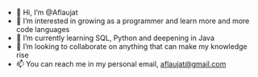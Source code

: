 - 👋 Hi, I’m @Aflaujat
- 👀 I’m interested in growing as a programmer and learn more and more code languages
- 🌱 I’m currently learning SQL, Python and deepening in Java
- 💞️ I’m looking to collaborate on anything that can make my knowledge rise
- 📫 You can reach me in my personal email, aflaujat@gmail.com

<!---
Aflaujat/Aflaujat is a ✨ special ✨ repository because its `README.md` (this file) appears on your GitHub profile.
You can click the Preview link to take a look at your changes.
--->
